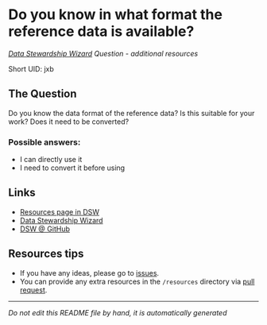 # Do you know in what format the reference data is available?

*[Data Stewardship Wizard] Question - additional resources*

Short UID: jxb

## The Question

Do you know the data format of the reference data? Is this suitable for your work? Does it need to be converted?

### Possible answers:

  * I can directly use it 
  * I need to convert it before using 

## Links

  * [Resources page in DSW]
  * [Data Stewardship Wizard]
  * [DSW @ GitHub]


## Resources tips

  * If you have any ideas, please go to [issues].
  * You can provide any extra resources in the `/resources` directory via [pull request].

----

*Do not edit this README file by hand, it is automatically generated*

[Data Stewardship Wizard]: https://dmp.fairdata.solutions
[Resources page in DSW]: https://dmp.fairdata.solutions/resources/jxb
[DSW @ GitHub]: https://github.com/DataStewardshipWizard
[issues]: https://help.github.com/articles/about-issues/
[pull request]: https://help.github.com/articles/about-pull-requests/